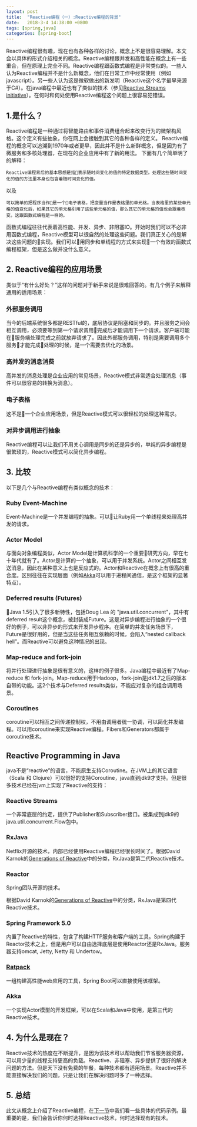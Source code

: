 ```yaml
---
layout: post
title:  "Reactive编程（一）:Reactive编程的背景"
date:   2018-3-4 14:38:00 +0800
tags: [spring,java]
categories: [spring-boot]
---
```


Reactive编程很有趣，现在也有各种各样的讨论，概念上不是很容易理解。本文会以具体的形式介绍相关的概念。Reactive编程跟并发和高性能在概念上有一些重合，但在原理上完全不同。Reactive编程跟函数式编程是非常类似的。一些人认为Reactive编程并不是什么新概念，他们在日常工作中经常使用（例如javascript）。另一些人认为这是微软做出的新发明（Reactive这个名字最早来源于C#）。在java编程中最近也有了类似的技术（参见[Reactive Streams initiative](http://www.reactive-streams.org/)）。在何时和何处使用Reactive编程这个问题上很容易犯错误。

## 1.是什么？

Reactive编程是一种通过将智能路由和事件消费组合起来改变行为的微架构风格。这个定义有些抽象，你在网上会接触到其它的各种各样的定义。
Reactive编程的概念可以追溯到1970年或者更早，因此并不是什么新鲜概念，但是因为有了微服务和多核处理器，在现在的企业应用中有了新的用法。
下面有几个简单明了的解释：
```
Reactive编程背后的基本思想是指表示随时间变化的值的特定数据类型。处理这些随时间变化的值的方法里本身也包含着随时间变化的值。
```
以及
```
可以简单的把程序当作是一个电子表格，把变量当作是表格里的单元格。当表格里的某些单元格的值变化后，如果其它的单元格引用了这些单元格的值，那么其它的单元格的值也会跟着改变。这跟函数式编程是一样的。
```

函数式编程往往代表着高性能、并发、异步、非阻塞IO。开始时我们可以不必非用函数式编程，Reactive模型可以很自然的处理这些问题。我们真正关心的是解决这些问题的实现。我们可以用同步和单线程的方式来实现一个有效的函数式编程框架，但是这么做并没什么意义。

## 2. Reactive编程的应用场景

类似于“有什么好处？”这样的问题对于新手来说是很难回答的。有几个例子来解释通用的适用场景：

<!-- more -->

### 外部服务调用

当今的后端系统很多都是RESTful的，底层协议是阻塞和同步的。并且服务之间会相互调用，必须要等到第一个请求调用完成后才能调用下一个请求。客户端可能在服务端处理完成之前就放弃请求了。因此外部服务调用，特别是需要调用多个服务才能完成处理的时候，是一个需要去优化的场景。

### 高并发的消息消费

高并发的消息处理是企业应用的常见场景，Reactive模式非常适合处理消息（事件可以很容易的转换为消息）。

### 电子表格

这不是一个企业应用场景，但是Reactive模式可以很轻松的处理这种需求。

### 对异步调用进行抽象

Reactive编程可以让我们不用关心调用是同步的还是异步的，单纯的异步编程是很繁琐的，Reactive模式可以简化异步编程。

## 3. 比较

以下是几个与Reactive编程有类似概念的技术：

### Ruby Event-Machine

Event-Machine是一个并发编程的抽象。可以让Ruby用一个单线程来处理高并发的请求。

### Actor Model

与面向对象编程类似，Actor Model是计算机科学的一个重要研究方向，早在七十年代就有了。Actor是计算的一个抽象，可以用于并发系统。Actor之间相互发送消息，因此在某种意义上也是反应式的。Actor和Reactive在概念上有很高的重合度。区别往往在实现层面（例如[Akka](doc.akka.io/docs/akka/current/java.html)可以用于进程间通信，是这个框架的显著特点）。

### Deferred results (Futures)

Java 1.5引入了很多新特性，包括Doug Lea 的 "java.util.concurrent"，其中有deferred result这个概念，被封装成Future。这是对异步编程进行抽象的一个很好的例子，可以非异步的形式来开发异步程序。在简单的并发任务场景下，Future是很好用的，但是当这些任务相互依赖的时候，会陷入“nested callback hell”。而Reactive可以避免这种情况的出现。

### Map-reduce and fork-join

将并行处理进行抽象是很有意义的，这样的例子很多。Java编程中最近有了Map-reduce 和 fork-join。Map-reduce用于Hadoop，fork-join是jdk1.7之后的版本自带的功能。这2个技术与Deferred results类似，不能应对复杂的组合调用场景。

### Coroutines

coroutine可以相互之间传递控制权，不用由调用者统一协调，可以简化并发编程。可以用coroutine来实现Reactive编程。Fibers和Generators都属于coroutine技术。

## Reactive Programming in Java

java不是“reactive”的语言，不能原生支持Coroutine。在JVM上的其它语言（Scala 和 Clojure）可以很好的支持Coroutine，java直到jdk9才支持。但是很多技术已经在jvm上实现了Reactive的支持：

### Reactive Streams

一个非常底层的约定，提供了Publisher和Subscriber接口。被集成到jdk9的java.util.concurrent.Flow包中。

### RxJava

Netflix开源的技术，内部已经使用Reactive编程已经很长时间了。根据David Karnok的[Generations of Reactive](https://akarnokd.blogspot.co.uk/2016/03/operator-fusion-part-1.html)中的分类，RxJava是第二代Reactive技术。

### Reactor

Spring团队开源的技术。

根据David Karnok的[Generations of Reactive](https://akarnokd.blogspot.co.uk/2016/03/operator-fusion-part-1.html)中的分类，RxJava是第四代Reactive技术。

### Spring Framework 5.0

内置了Reactive的特性，包含了构建HTTP服务和客户端的工具。Spring构建于Reactor技术之上，但是用户可以自由选择底层是使用Reactor还是RxJava。服务器支持omcat, Jetty, Netty 和 Undertow。

### [Ratpack](https://ratpack.io/)

一组构建高性能web应用的工具，Spring Boot可以直接使用该框架。

### Akka

一个实现Actor模型的开发框架，可以在Scala和Java中使用，是第三代的Reactive技术。

## 4. 为什么是现在？

Reactive技术的热度在不断提升，是因为该技术可以帮助我们节省服务器资源，可以用少量的线程支持更高的负载。Reactive、非阻塞、异步提供了很好的解决问题的方法。但是天下没有免费的午餐，每种技术都有适用场景。Reactive并不能直接解决我们的问题，只是让我们在解决问题时多了一种选择。

## 5. 总结

此文从概念上介绍了Reactive编程，在[下一节](https://springcamp.cn/spring-boot/reactive-program-2)中我们看一些具体的代码示例。最重要的是，我们会告诉你何时选择Reactive技术，何时选择现有的技术。